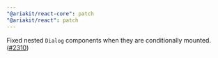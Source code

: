 ```yaml
---
"@ariakit/react-core": patch
"@ariakit/react": patch
---
```


Fixed nested `Dialog` components when they are conditionally mounted. ([#2310](https://github.com/ariakit/ariakit/pull/2310))
